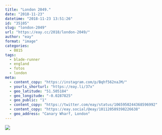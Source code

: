 ```yaml
---
title: "London 2049."
date: "2018-11-23"
datetime: "2018-11-23 13:51:26"
id: "35105"
slug: "london-2049"
url: "https://eay.cc/2018/london-2049/"
author: "eay"
format: "image"
categories:
  - 0815
tags:
  - blade-runner
  - england
  - fotos
  - london
meta:
  - content_copy: "https://instagram.com/p/Bqhf562naJM/"
  - yourls_shorturl: "https://eay.li/37x"
  - geo_latitude: "51.505184"
  - geo_longitude: "-0.0287825"
  - geo_public: "1"
  - content_copy: "https://twitter.com/eay/status/1065950244368596992"
  - content_copy: "https://eay.social/@eay/101120589398226638"
  - geo_address: "Canary Wharf, London"
---
```


![](https://eay.cc/uploads/2018/london-2049.jpeg)
